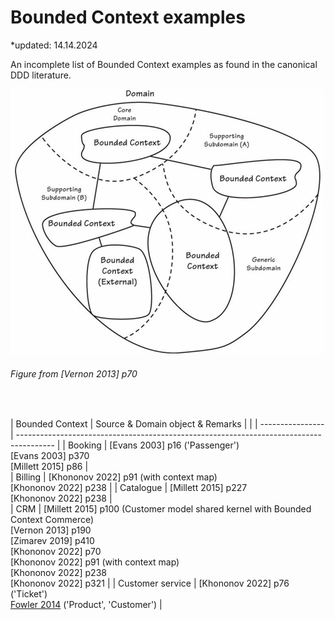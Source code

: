 # Bounded Context examples

*updated: 14.14.2024 <br>

An incomplete list of Bounded Context examples as found in the canonical DDD literature.

![Domain Driven Design](./img/boundedcontextexample.png)
<br>
###### Figure from [Vernon 2013] p70

<br>

| Bounded Context  | Source & Domain object & Remarks                                        |                                                                                                                                                                                          |
| ---------------- | --------------------------------------------------------------------------------------- | 
| Booking          | [Evans 2003] p16 ('Passenger') <br> [Evans 2003] p370 <br> [Millett 2015] p86                                        |  
| Billing   | [Khononov 2022] p91 (with context map)  <br> [Khononov 2022] p238                                       | 
| Catalogue   | [Millett 2015] p227 <br> [Khononov 2022] p238                                    |  
| CRM | [Millett 2015] p100 (Customer model shared kernel with Bounded Context Commerce) <br> [Vernon 2013] p190 <br> [Zimarev 2019] p410 <br>  [Khononov 2022] p70  <br> [Khononov 2022] p91 (with context map) <br> [Khononov 2022] p238 <br> [Khononov 2022] p321                   | 
| Customer service | [Khononov 2022] p76 ('Ticket') <br> [Fowler 2014](https://martinfowler.com/bliki/BoundedContext.html) ('Product', 'Customer')        | 
